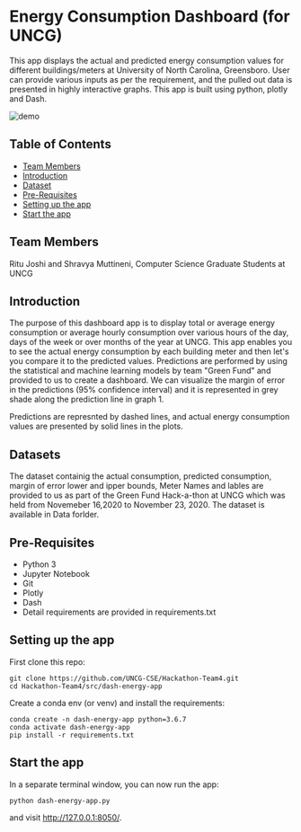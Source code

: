 # Energy Consumption Dashboard (for UNCG)

This app displays the actual and predicted energy consumption values for different buildings/meters at University of North Carolina, Greensboro. User can provide various inputs as per the requirement, and the pulled out data is presented in highly interactive graphs. This app is built using python, plotly and Dash.

![demo](assets/demo.gif)

## Table of Contents
* [Team Members](#team-members)
* [Introduction](#introduction)
* [Dataset](#dataset)
* [Pre-Requisites](#pre-requisites)
* [Setting up the app](#setting-up-the-app)
* [Start the app](#start-the-app)

## Team Members

Ritu Joshi and Shravya Muttineni, Computer Science Graduate Students at UNCG 
  

## Introduction
The purpose of this dashboard app is to display total or average energy consumption or average hourly consumption over various hours of the day, days of the week or over months of the year at UNCG. This app enables you to see the actual energy consumption by each building meter and then let's you compare it to the predicted values. Predictions are performed by using the statistical and machine learning models by team "Green Fund" and provided to us to create a dashboard. We can visualize the margin of error in the predictions (95% confidence interval) and it is represented in grey shade along the prediction line in graph 1.

Predictions are represnted by dashed lines, and actual energy consumption values are presented by solid lines in the plots. 

## Datasets

The dataset containig the actual consumption, predicted consumption, margin of error lower and ipper bounds, Meter Names and lables are provided to us as part of the Green Fund Hack-a-thon at UNCG which was held from Novemeber 16,2020 to November 23, 2020. The dataset is available in Data forlder. 

## Pre-Requisites
* Python 3
* Jupyter Notebook
* Git
* Plotly
* Dash
* Detail requirements are provided in requirements.txt

## Setting up the app

First clone this repo:
```
git clone https://github.com/UNCG-CSE/Hackathon-Team4.git
cd Hackathon-Team4/src/dash-energy-app
```

Create a conda env (or venv) and install the requirements:
```
conda create -n dash-energy-app python=3.6.7
conda activate dash-energy-app
pip install -r requirements.txt
```


## Start the app

In a separate terminal window, you can now run the app:
```
python dash-energy-app.py
```

and visit http://127.0.0.1:8050/.